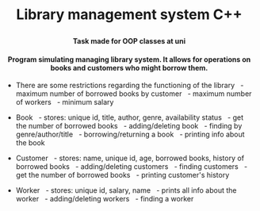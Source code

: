 
<h1 align="center">

  Library management system C++
  <br>
</h1>

<h4 align="center">Task made for OOP classes at uni</h4>
<h4 align="center">Program simulating managing library system. It allows for operations on books and customers who might borrow them.</h4>

* There are some restrictions regarding the functioning of the library
  - maximum number of borrowed books by customer
  - maximum number of workers
  - minimum salary

* Book
  - stores: unique id, title, author, genre, availability status
  - get the number of borrowed books
  - adding/deleting book
  - finding by genre/author/title
  - borrowing/returning a book
  - printing info about the book

* Customer
  - stores: name, unique id, age, borrowed books, history of borrowed books
  - adding/deleting customers
  - finding customers
  - get the number of borrowed books
  - printing customer's history
  
* Worker
  - stores: unique id, salary, name
  - prints all info about the worker
  - adding/deleting workers
  - finding a worker

